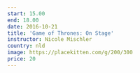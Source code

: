 ```yaml
---
start: 15.00
end: 18.00
date: 2016-10-21
title: 'Game of Thrones: On Stage'
instructor: Nicole Mischler
country: nld
image: https://placekitten.com/g/200/300
price: 20
---
```

